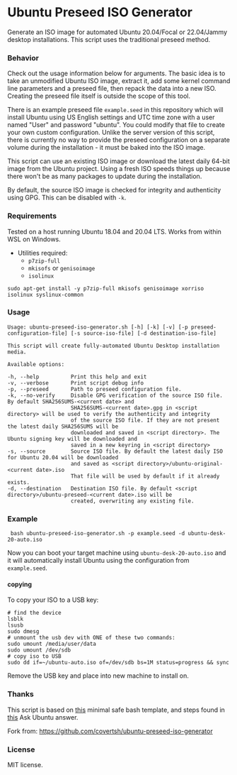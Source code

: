 # Ubuntu Preseed ISO Generator

Generate an ISO image for automated Ubuntu 20.04/Focal or 22.04/Jammy desktop installations. This script uses the traditional preseed method.

### Behavior

Check out the usage information below for arguments. The basic idea is to take an unmodified Ubuntu ISO image, extract it, add some kernel command line parameters and a preseed file, then repack the data into a new ISO. Creating the preseed file itself is outside the scope of this tool.

There is an example preseed file ```example.seed``` in this repository which will install Ubuntu using US English settings and UTC time zone with a user named "User" and password "ubuntu". You could modify that file to create your own custom configuration. Unlike the server version of this script, there is currently no way to provide the preseed configuration on a separate volume during the installation - it must be baked into the ISO image.

This script can use an existing ISO image or download the latest daily 64-bit image from the Ubuntu project. Using a fresh ISO speeds things up because there won't be as many packages to update during the installation.

By default, the source ISO image is checked for integrity and authenticity using GPG. This can be disabled with ```-k```.

### Requirements

Tested on a host running Ubuntu 18.04 and 20.04 LTS. Works from within WSL on Windows.

- Utilities required:
    - ```p7zip-full```
    - ```mkisofs``` or ```genisoimage```
    - ```isolinux```

```shell
sudo apt-get install -y p7zip-full mkisofs genisoimage xorriso isolinux syslinux-common
```

### Usage

```
Usage: ubuntu-preseed-iso-generator.sh [-h] [-k] [-v] [-p preseed-configuration-file] [-s source-iso-file] [-d destination-iso-file]

This script will create fully-automated Ubuntu Desktop installation media.

Available options:

-h, --help          Print this help and exit
-v, --verbose       Print script debug info
-p, --preseed       Path to preseed configuration file.
-k, --no-verify     Disable GPG verification of the source ISO file. By default SHA256SUMS-<current date> and
                    SHA256SUMS-<current date>.gpg in <script directory> will be used to verify the authenticity and integrity
                    of the source ISO file. If they are not present the latest daily SHA256SUMS will be
                    downloaded and saved in <script directory>. The Ubuntu signing key will be downloaded and
                    saved in a new keyring in <script directory>
-s, --source        Source ISO file. By default the latest daily ISO for Ubuntu 20.04 will be downloaded
                    and saved as <script directory>/ubuntu-original-<current date>.iso
                    That file will be used by default if it already exists.
-d, --destination   Destination ISO file. By default <script directory>/ubuntu-preseed-<current date>.iso will be
                    created, overwriting any existing file.
```

### Example

```shell
 bash ubuntu-preseed-iso-generator.sh -p example.seed -d ubuntu-desk-20-auto.iso
```

Now you can boot your target machine using ```ubuntu-desk-20-auto.iso``` and it will automatically install Ubuntu using the configuration from ```example.seed```.

#### copying

To copy your ISO to a USB key:

```shell
# find the device
lsblk
lsusb
sudo dmesg
# unmount the usb dev with ONE of these two commands:
sudo umount /media/user/data
sudo umount /dev/sdb
# copy iso to USB
sudo dd if=~/ubuntu-auto.iso of=/dev/sdb bs=1M status=progress && sync
```

Remove the USB key and place into new machine to install on.

### Thanks

This script is based on [this](https://betterdev.blog/minimal-safe-bash-script-template/) minimal safe bash template, and steps found in [this](https://askubuntu.com/questions/806820/how-do-i-create-a-completely-unattended-install-of-ubuntu-desktop-16-04-1-lts) Ask Ubuntu answer.

Fork from: https://github.com/covertsh/ubuntu-preseed-iso-generator

### License

MIT license.
